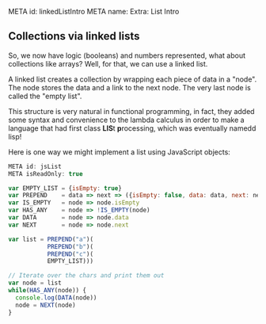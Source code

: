 META id: linkedListIntro
META name: Extra: List Intro

Collections via linked lists
----------------------------

So, we now have logic (booleans) and numbers represented,
what about collections like arrays? Well, for that,
we can use a linked list.

A linked list creates a collection by wrapping each piece
of data in a "node". The node stores the data and a link
to the next node. The very last node is called the "empty list".

This structure is very natural in functional programming,
in fact, they added some syntax and convenience to the lambda
calculus in order to make a language that had first class
**LIS**t **p**rocessing, which was eventually namedd lisp!

Here is one way we might implement a list using JavaScript objects:

```js
META id: jsList
META isReadOnly: true

var EMPTY_LIST = {isEmpty: true}
var PREPEND    = data => next => ({isEmpty: false, data: data, next: next})
var IS_EMPTY   = node => node.isEmpty
var HAS_ANY    = node => !IS_EMPTY(node)
var DATA       = node => node.data
var NEXT       = node => node.next

var list = PREPEND("a")(
           PREPEND("b")(
           PREPEND("c")(
           EMPTY_LIST)))

// Iterate over the chars and print them out
var node = list
while(HAS_ANY(node)) {
  console.log(DATA(node))
  node = NEXT(node)
}
```
